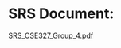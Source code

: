 # SRS Document:
[SRS_CSE327_Group_4.pdf](https://github.com/durdanakamal/CSE327_Spring_2021_Group_4/blob/22984c5660faf677b8fe40232ed1871edb3f3509/SRS_CSE327_Group_4.pdf)

